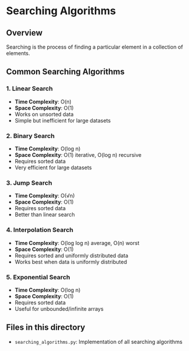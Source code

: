 # Searching Algorithms

## Overview
Searching is the process of finding a particular element in a collection of elements.

## Common Searching Algorithms

### 1. Linear Search
- **Time Complexity**: O(n)
- **Space Complexity**: O(1)
- Works on unsorted data
- Simple but inefficient for large datasets

### 2. Binary Search
- **Time Complexity**: O(log n)
- **Space Complexity**: O(1) iterative, O(log n) recursive
- Requires sorted data
- Very efficient for large datasets

### 3. Jump Search
- **Time Complexity**: O(√n)
- **Space Complexity**: O(1)
- Requires sorted data
- Better than linear search

### 4. Interpolation Search
- **Time Complexity**: O(log log n) average, O(n) worst
- **Space Complexity**: O(1)
- Requires sorted and uniformly distributed data
- Works best when data is uniformly distributed

### 5. Exponential Search
- **Time Complexity**: O(log n)
- **Space Complexity**: O(1)
- Requires sorted data
- Useful for unbounded/infinite arrays

## Files in this directory
- `searching_algorithms.py`: Implementation of all searching algorithms

